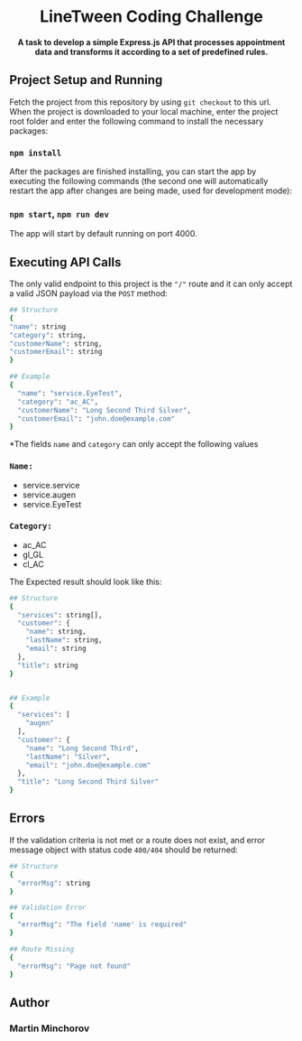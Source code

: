 <h1 align="center">LineTween Coding Challenge</h1>

#### <p align="center">A task to develop a simple Express.js API that processes appointment data and  transforms it according to a set of predefined rules. 
</p>


## Project Setup and Running

Fetch the project from this repository by using `git checkout` to this url. When the project is downloaded to your local machine, enter the project root folder and enter the following command to install the necessary packages:

### `npm install`

After the packages are finished installing, you can start the app by executing the following commands (the second one will automatically restart the app after changes are being made, used for development mode):

### `npm start`, `npm run dev`

The app will start by default running on port 4000.

## Executing API Calls

The only valid endpoint to this project is the `"/"` route and it can only accept a valid JSON payload via the `POST` method:

```sh
## Structure
{
"name": string
"category": string,
"customerName": string,
"customerEmail": string
}

## Example
{
  "name": "service.EyeTest",
  "category": "ac_AC",
  "customerName": "Long Second Third Silver",
  "customerEmail": "john.doe@example.com"
}
```

*The fields `name` and `category` can only accept the following values

### `Name:`
- service.service
- service.augen
- service.EyeTest

### `Category:`

- ac_AC
- gl_GL
- cl_AC

The Expected result should look like this:
```sh
## Structure
{
  "services": string[],
  "customer": {
    "name": string,
    "lastName": string,
    "email": string
  },
  "title": string
}


## Example
{
  "services": [
    "augen"
  ],
  "customer": {
    "name": "Long Second Third",
    "lastName": "Silver",
    "email": "john.doe@example.com"
  },
  "title": "Long Second Third Silver"
}
```

## Errors

If the  validation criteria is not met or a route does not exist, and error message object with status code `400/404` should be returned: 
```sh
## Structure
{
  "errorMsg": string
}

## Validation Error
{
  "errorMsg": "The field 'name' is required"
}

## Route Missing
{
  "errorMsg": "Page not found"
}
```

## Author
### Martin Minchorov
